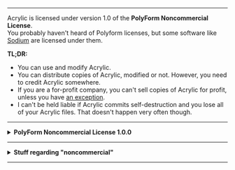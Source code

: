 
---

Acrylic is licensed under version 1.0 of the **PolyForm Noncommercial License**.\
You probably haven't heard of Polyform licenses, but some software like [Sodium](https://github.com/CaffeineMC/sodium) are licensed under them.

**TL;DR:**
* You can use and modify Acrylic.
* You can distribute copies of Acrylic, modified or not. However, you need to credit Acrylic somewhere.
* If you are a for-profit company, you can't sell copies of Acrylic for profit, unless you have [an exception](#Exceptions).
* I can't be held liable if Acrylic commits self-destruction and you lose all of your Acrylic files. That doesn't happen very often though.

---

<details>
<summary><b>PolyForm Noncommercial License 1.0.0</b></summary>

# PolyForm Noncommercial License 1.0.0

<https://polyformproject.org/licenses/noncommercial/1.0.0>

## Acceptance

In order to get any license under these terms, you must agree to them as both strict obligations and conditions to all your licenses.

## Copyright License

The licensor grants you a copyright license for the software to do everything you might do with the software that would otherwise infringe the licensor's copyright in it for any permitted purpose.  However, you may only distribute the software according to [Distribution License](#distribution-license) and make changes or new works based on the software according to [Changes and New Works License](#changes-and-new-works-license).

## Distribution License

The licensor grants you an additional copyright license to distribute copies of the software.  Your license to distribute covers distributing the software with changes and new works permitted by [Changes and New Works License](#changes-and-new-works-license).

## Notices

You must ensure that anyone who gets a copy of any part of the software from you also gets a copy of these terms or the URL for them above, as well as copies of any plain-text lines beginning with `Required Notice:` that the licensor provided with the software.  For example:

> Required Notice: Copyright Yoyodyne, Inc. (http://example.com)

## Changes and New Works License

The licensor grants you an additional copyright license to make changes and new works based on the software for any permitted purpose.

## Patent License

The licensor grants you a patent license for the software that covers patent claims the licensor can license, or becomes able to license, that you would infringe by using the software.

## Noncommercial Purposes

Any noncommercial purpose is a permitted purpose.

## Personal Uses

Personal use for research, experiment, and testing for the benefit of public knowledge, personal study, private entertainment, hobby projects, amateur pursuits, or religious observance, without any anticipated commercial application, is use for a permitted purpose.

## Noncommercial Organizations

Use by any charitable organization, educational institution, public research organization, public safety or health organization, environmental protection organization, or government institution is use for a permitted purpose regardless of the source of funding or obligations resulting from the funding.

## Fair Use

You may have "fair use" rights for the software under the law. These terms do not limit them.

## No Other Rights

These terms do not allow you to sublicense or transfer any of your licenses to anyone else, or prevent the licensor from granting licenses to anyone else.  These terms do not imply any other licenses.

## Patent Defense

If you make any written claim that the software infringes or contributes to infringement of any patent, your patent license for the software granted under these terms ends immediately. If your company makes such a claim, your patent license ends immediately for work on behalf of your company.

## Violations

The first time you are notified in writing that you have violated any of these terms, or done anything with the software not covered by your licenses, your licenses can nonetheless continue if you come into full compliance with these terms, and take practical steps to correct past violations, within 32 days of receiving notice.  Otherwise, all your licenses end immediately.

## No Liability

***As far as the law allows, the software comes as is, without any warranty or condition, and the licensor will not be liable to you for any damages arising out of these terms or the use or nature of the software, under any kind of legal claim.***

## Definitions

The **licensor** is the individual or entity offering these terms, and the **software** is the software the licensor makes available under these terms.

**You** refers to the individual or entity agreeing to these terms.

**Your company** is any legal entity, sole proprietorship, or other kind of organization that you work for, plus all organizations that have control over, are under the control of, or are under common control with that organization.  **Control** means ownership of substantially all the assets of an entity, or the power to direct its management and policies by vote, contract, or otherwise.  Control can be direct or indirect.

**Your licenses** are all the licenses granted to you for the software under these terms.

**Use** means anything you do with the software requiring one of your licenses.

</details>

---

<details>
<summary><b>Stuff regarding "noncommercial"</b></summary>

## "Noncommercial"

As the name suggests, the license prohibits most commercial uses of software. This would technically classify Acrylic as *source-available* instead of *open-source*, but you can still fork it and stuff, so this doesn't really have much of an effect if you're an individual or noncommercial organization.

## Exceptions

Acrylic has a noncommercial license, but this doesn't mean you outright can't use Acrylic for commercial purposes. If you want to, contact a developer (who will probably be me, [anpang54](https://github.com/anpang54)) through a Github issue.

All commercial exceptions are listed here. If they're not listed here, there's nothing confirming that they're valid.

**Exceptions have been given to:**
* *No one!*

</details>

---


